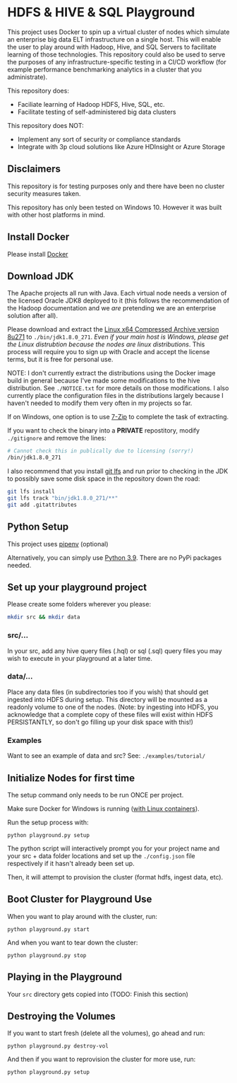 # HDFS & HIVE & SQL Playground

This project uses Docker to spin up a virtual cluster of nodes which simulate an enterprise big data ELT infrastructure on a single host. This will enable the user to play around with Hadoop, Hive, and SQL Servers to facilitate learning of those technologies. This repository could also be used to serve the purposes of any infrastructure-specific testing in a CI/CD workflow (for example performance benchmarking analytics in a cluster that you administrate).

This repository does:
- Faciliate learning of Hadoop HDFS, Hive, SQL, etc.
- Facilitate testing of self-administered big data clusters

This repository does NOT:
- Implement any sort of security or compliance standards
- Integrate with 3p cloud solutions like Azure HDInsight or Azure Storage

## Disclaimers

This repository is for testing purposes only and there have been no cluster security measures taken.

This repository has only been tested on Windows 10. However it was built with other host platforms in mind.

## Install Docker

Please install [Docker](https://docs.docker.com/get-docker/)

## Download JDK

The Apache projects all run with Java. Each virtual node needs a version of the licensed Oracle JDK8 deployed to it (this follows the recommendation of the Hadoop documentation and we *are* pretending we are an enterprise solution after all).

Please download and extract the [Linux x64 Compressed Archive version 8u271](https://www.oracle.com/java/technologies/javase/javase-jdk8-downloads.html) to `./bin/jdk1.8.0_271`. *Even if your main host is Windows, please get the Linux distrubtion because the nodes are linux distributions*. This process will require you to sign up with Oracle and accept the license terms, but it is free for personal use.

NOTE: I don't currently extract the distributions using the Docker image build in general because I've made some modifications to the hive distribution. See `./NOTICE.txt` for more details on those modifications. I also currently place the configuration files in the distributions largely because I haven't needed to modify them very often in my projects so far.

If on Windows, one option is to use [7-Zip](https://www.7-zip.org/) to complete the task of extracting.

If you want to check the binary into a **PRIVATE** repostitory, modify `./gitignore` and remove the lines:

```sh
# Cannot check this in publically due to licensing (sorry!)
/bin/jdk1.8.0_271
```

I also recommend that you install [git lfs](https://git-lfs.github.com/) and run prior to checking in the JDK to possibly save some disk space in the repository down the road:

```sh
git lfs install
git lfs track "bin/jdk1.8.0_271/**"
git add .gitattributes
```

## Python Setup

This project uses [pipenv](https://pypi.org/project/pipenv/) (optional)

Alternatively, you can simply use [Python 3.9](https://www.python.org/downloads/release/python-390/). There are no PyPi packages needed.

## Set up your playground project

Please create some folders wherever you please:

```sh
mkdir src && mkdir data
```

### src/...

In your src, add any hive query files (.hql) or sql (.sql) query files you may wish to execute in your playground at a later time.

### data/...

Place any data files (in subdirectories too if you wish) that should get ingested into HDFS during setup. This directory will be mounted as a readonly volume to one of the nodes. (Note: by ingesting into HDFS, you acknowledge that a complete copy of these files will exist within HDFS PERSISTANTLY, so don't go filling up your disk space with this!)

### Examples

Want to see an example of data and src? See: `./examples/tutorial/`

## Initialize Nodes for first time

The setup command only needs to be run ONCE per project.

Make sure Docker for Windows is running ([with Linux containers](https://docs.docker.com/docker-for-windows/#switch-between-windows-and-linux-containers)).

Run the setup process with:
```
python playground.py setup
```

The python script will interactively prompt you for your project name and your src + data folder locations and set up the `./config.json` file respectively if it hasn't already been set up.

Then, it will attempt to provision the cluster (format hdfs, ingest data, etc).

## Boot Cluster for Playground Use

When you want to play around with the cluster, run:
```
python playground.py start
```
And when you want to tear down the cluster:
```
python playground.py stop
```

## Playing in the Playground

Your `src` directory gets copied into (TODO: Finish this section)

## Destroying the Volumes

If you want to start fresh (delete all the volumes), go ahead and run:

```
python playground.py destroy-vol
```
And then if you want to reprovision the cluster for more use, run:
```
python playground.py setup
```
